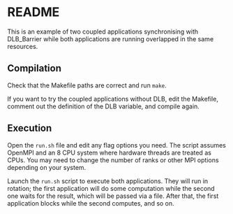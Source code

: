 README
======

This is an example of two coupled applications synchronising with DLB_Barrier
while both applications are running overlapped in the same resources.

Compilation
-----------
Check that the Makefile paths are correct and run `make`.

If you want to try the coupled applications without DLB, edit the Makefile,
comment out the definition of the DLB variable, and compile again.

Execution
---------
Open the `run.sh` file and edit any flag options you need. The script assumes
OpenMPI and an 8 CPU system where hardware threads are treated as CPUs. You
may need to change the number of ranks or other MPI options depending on your
system.

Launch the `run.sh` script to execute both applications. They will run in
rotation; the first application will do some computation while the second one
waits for the result, which will be passed via a file. After that, the first
application blocks while the second computes, and so on.
